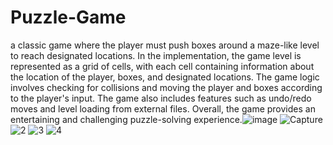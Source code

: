 # Puzzle-Game
a classic game where the player must push boxes around a maze-like level to reach designated locations. In the implementation, the game level is represented as a grid of cells, with each cell containing information about the location of the player, boxes, and designated locations. The game logic involves checking for collisions and moving the player and boxes according to the player's input. The game also includes features such as undo/redo moves and level loading from external files. Overall, the game provides an entertaining and challenging puzzle-solving experience.![image](https://user-images.githubusercontent.com/24592387/229281031-38ff0f8a-21ee-49bc-aa50-40d3dd2bb2fc.png)
![Capture](https://user-images.githubusercontent.com/24592387/229281556-48393e08-555a-4a2e-a3eb-5124f47bed1d.PNG)
![2](https://user-images.githubusercontent.com/24592387/229281632-3048357d-6fe6-43d8-95d1-ff5fc7274617.PNG)
![3](https://user-images.githubusercontent.com/24592387/229281659-484e2ff3-d546-4577-94f6-6f64b1f50d52.PNG)
![4](https://user-images.githubusercontent.com/24592387/229281701-cb0bc0ba-1c4b-4146-ab4b-1bd7154ecfe6.PNG)
